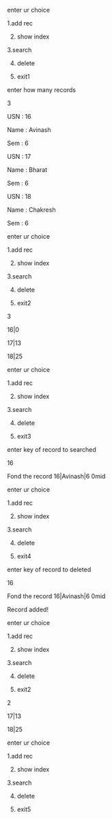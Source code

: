 
enter ur choice 

1.add rec

2. show index

3.search

4. delete

5. exit1

enter how many records

3

USN : 16

Name : Avinash

Sem : 6

USN : 17

Name : Bharat

Sem : 6

USN : 18

Name : Chakresh

Sem : 6

enter ur choice 

1.add rec

2. show index

3.search

4. delete

5. exit2

3

16|0

17|13

18|25

enter ur choice 

1.add rec

2. show index

3.search

4. delete

5. exit3

enter key of record to searched

16

Fond the record 16|Avinash|6 0mid

enter ur choice 

1.add rec

2. show index

3.search

4. delete

5. exit4

enter key of record to deleted

16

Fond the record 16|Avinash|6 0mid

Record added!

enter ur choice 

1.add rec

2. show index

3.search

4. delete

5. exit2

2

17|13

18|25

enter ur choice 

1.add rec

2. show index

3.search

4. delete

5. exit5